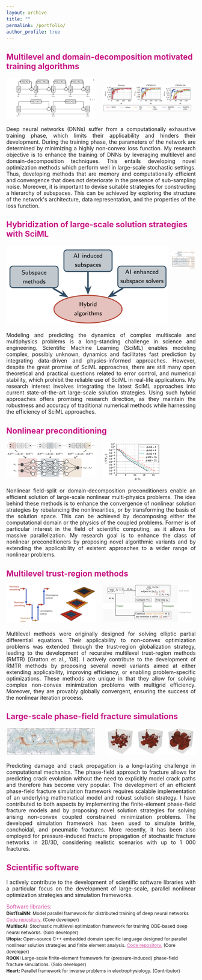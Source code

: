 ```yaml
---
layout: archive
title: ""
permalink: /portfolio/
author_profile: true
---
```


## <span style="color:rgb(199, 21, 133)"> Multilevel and domain-decomposition motivated training algorithms</span>
<head>
<style>
#wrapper_top {
	 display: flex;
}
#wrapper {
	 
}
#picture_half {
    display: inline-block;
    width:47%;
    height:auto;
}
#div_space {
    display: inline-block;
    width:4%;
    height:auto;
}
</style>
</head>
<body>	
	<div id="wrapper_top">
	    <div id="picture_half">  
	    	<img src="/images/resnet1.png">
	    </div>
		<div id="div_space"></div>    
	    <div id="picture_half">  
	    	<br/>
	    	 <img src="/images/resnet2.png">
	    </div>
	</div>

<div style="text-align: justify"><br/> Deep neural networks (DNNs) suffer from a computationally exhaustive training phase, which limits their applicability and hinders their development. During the training phase, the parameters of the network are determined by minimizing a highly non-convex loss function. My research objective is to enhance the training of DNNs by leveraging multilevel and domain-decomposition techniques. This entails developing novel optimization methods which perform well in large-scale stochastic settings. Thus, developing methods that are memory and computationally efficient and convergence that does not deteriorate in the presence of sub-sampling noise. Moreover, it is important to devise suitable strategies for constructing a hierarchy of subspaces. This can be achieved by exploring the structure of the network's architecture, data representation, and the properties of the loss function. </div> </body>


## <span style="color:rgb(199, 21, 133)"> Hybridization of large-scale solution strategies with SciML</span>
<head>
<style>
#wrapper_top {
	 display: flex;
}
#wrapper {
	 
}
#picture_half1 {
    display: inline-block;
    width:auto;
    height:5%;
}
#picture_half2 {
    display: inline-block;
    width:45%;
    height:auto;
}
#div_space {
    display: inline-block;
    width:4%;
    height:auto;
}
</style>
</head>
<body>	
	<div id="wrapper_top">
	    <div id="picture_half1">  
	    	<img src="/images/hybrid_methods.png">
	    </div>
		<div id="div_space"></div>    
	    <div id="picture_half2">  
	    	<br/>
	    	 <img src="/images/hybrid_preconditioning.png">
	    </div>
	</div>

<div style="text-align: justify"><br/> 
	Modeling and predicting the dynamics of complex multiscale and multiphysics problems is a long-standing challenge in science and engineering.  Scientific Machine Learning (SciML) enables modeling complex, possibly unknown, dynamics and facilitates fast prediction by integrating data-driven and physics-informed approaches. However, despite the great promise of SciML approaches,  there are still many open theoretical and practical questions related to error control, and numerical stability, which prohibit the reliable use of SciML in real-life applications. My research interest involves integrating the latest SciML approaches into current state-of-the-art large-scale solution strategies. Using such hybrid approaches offers promising research direction, as they maintain the robustness and accuracy of traditional numerical methods while harnessing the efficiency of SciML approaches.  </div> </body>




## <span style="color:rgb(199, 21, 133)"> Nonlinear preconditioning</span>
<head>
<style>
#wrapper_top {
	 display: flex;
}
#wrapper {
	 
}
#picture_half {
    display: inline-block;
    width:50%;
    height:auto;
}
#picture_half2 {
    display: inline-block;
    width:30%;
    height:auto;
}
#div_space {
    display: inline-block;
    width:20%;
    height:auto;
}
</style>
</head>
<body>	
	<div id="wrapper_top">
	    <div id="picture_half">  
	    	<img src="/images/network_decomp.png">
	    </div>
		<div id="div_space"></div>    
	    <div id="picture_half2">  
	    	<img src="/images/dd_constraints.png">
	    </div>
	</div>

<div style="text-align: justify"><br/> 
Nonlinear field-split or domain-decomposition preconditioners enable an efficient solution of large-scale nonlinear
multi-physics problems. The idea behind these methods is to enhance the convergence of nonlinear solution strategies by rebalancing the nonlinearities, or by transforming the basis of the solution space. This can be achieved by decomposing either the computational domain or the physics of the coupled problems. Former is of particular interest in the field of scientific computing, as it allows for massive parallelization. My research goal is to enhance the class of nonlinear preconditioners by proposing novel algorithmic variants and by extending the applicability of existent approaches to a wider range of nonlinear problems. </div>
</body>



## <span style="color:rgb(199, 21, 133)"> Multilevel trust-region methods</span>
<head>
<style>
#wrapper_top {
	 display: flex;
}
#wrapper {
	 
}
#picture_half {
    display: inline-block;
    width:47%;
    height:auto;
}
#div_space {
    display: inline-block;
    width:2%;
    height:auto;
}
</style>
</head>
<body>	
	<div id="wrapper_top">
	    <div id="picture_half">  
	    	<img src="/images/rmtr.png">
	    </div>
		<div id="div_space"></div>    
	    <div id="picture_half">  
	    	<img src="/images/rmtr2.png">
	    </div>
	</div>

<div style="text-align: justify"><br/> 
Multilevel methods were originally designed for solving elliptic partial differential equations. Their applicability to non-convex optimization problems was extended through the trust-region globalization strategy, leading to the development of recursive multilevel trust-region methods (RMTR) [Gratton et al., ’08]. I actively contribute to the development of RMTR methods by proposing several novel variants aimed at either extending applicability, improving efficiency, or enabling problem-specific optimizations.
These methods are unique in that they allow for solving complex non-convex minimization problems with multigrid efficiency. Moreover, they are provably globally convergent, ensuring the success of the nonlinear iteration process. </div> </body>




## <span style="color:rgb(199, 21, 133)"> Large-scale phase-field fracture simulations</span>
<head>
<style>
#wrapper_top {
	 display: flex;
}
#wrapper {
	 
}
#picture_half {
    display: inline-block;
    width:47%;
    height:auto;
}
#div_space {
    display: inline-block;
    width:4%;
    height:auto;
}
</style>
</head>
<body>	
	<div id="wrapper_top1">
	    <div id="picture_half">  
	    	<img src="/images/frac_net1.png">
	    </div>
		<div id="div_space"></div>    
	    <div id="picture_half">  
	    	<img src="/images/frac_net2.png">
	    </div>
	</div>
<div style="text-align: justify"><br/>  Predicting damage and crack propagation is a long-lasting challenge in computational mechanics. The phase-field approach to fracture allows for predicting crack evolution without the need to explicitly model crack paths and therefore has become very popular. The development of an efficient phase-field fracture simulation framework requires scalable implementation of an underlying mathematical model and robust solution strategy. I have contributed to both aspects by implementing the finite-element phase-field fracture models and by proposing novel solution strategies for solving arising non-convex coupled constrained minimization problems. The developed simulation framework has been used to simulate brittle, conchoidal, and pneumatic fractures. More recently, it has been also employed for pressure-induced fracture propagation of stochastic fracture networks in 2D/3D, considering realistic scenarios with up to 1 000 fractures.</div>
</body>



## <span style="color:rgb(199, 21, 133)"> Scientific software</span>
<body>	
<div style="text-align: justify">
I actively contribute to the development of scientific software libraries with a particular focus on the development of large-scale, parallel nonlinear optimization strategies and simulation frameworks.</div>

<span style="color:rgb(199, 21, 133, 0.75); font-size: 14px"> Software libraries: </span><br />
<span style="font-size: 12px">
<b> DistTraiNN: </b> Model parallel framework for distributed training of deep neural networks <a href="https://bitbucket.org/alena_kopanicakova/disttrainn/" style="color:rgb(199, 21,133,0.75);">Code repository.</a> (Core developer) <br />
<b> MultiscAI: </b> Stochastic multilevel optimization framework for training ODE-based deep neural
networks. (Solo developer) <br />
<b> Utopia: </b> Open-source C++ embedded domain specific language designed for parallel nonlinear solution strategies and finite element analysis. <a href="https://bitbucket.org/zulianp/utopia/src/master/" style="color:rgb(199, 21,133,0.75);">Code repository.</a> (Core developer) <br />
<b> ROOK: </b> Large-scale finite-element framework for (pressure-induced) phase-field fracture
simulations. (Solo developer) <br />
<b> Heart: </b> Parallel framework for inverse problems in electrophysiology. (Contributor)<br />
</span>
</body>



